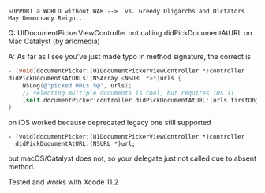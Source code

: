 ```
SUPPORT a WORLD without WAR -->  vs. Greedy Oligarchs and Dictators
May Democracy Reign... 
```

Q: UIDocumentPickerViewController not calling didPickDocumentAtURL on Mac Catalyst (by arlomedia)

A: As far as I see you've just made typo in method signature, the correct is

```objective-c
- (void)documentPicker:(UIDocumentPickerViewController *)controller 
didPickDocumentsAtURLs:(NSArray <NSURL *>*)urls {
	NSLog(@"picked URLs %@", urls);
	// selecting multiple documents is cool, but requires iOS 11
	[self documentPicker:controller didPickDocumentAtURL:[urls firstObject]];
}
```

on iOS worked because deprecated legacy one still supported

```
- (void)documentPicker:(UIDocumentPickerViewController *)controller 
  didPickDocumentAtURL:(NSURL *)url; 
```

but macOS/Catalyst does not, so your delegate just not called due to absent method.

Tested and works with Xcode 11.2
